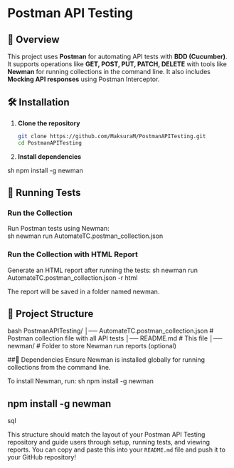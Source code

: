 # Postman API Testing

## 📌 Overview  
This project uses **Postman** for automating API tests with **BDD (Cucumber)**. It supports operations like **GET, POST, PUT, PATCH, DELETE** with tools like **Newman** for running collections in the command line. It also includes **Mocking API responses** using Postman Interceptor.

## 🛠 Installation  

1. **Clone the repository**  
   ```sh
   git clone https://github.com/MaksuraM/PostmanAPITesting.git
   cd PostmanAPITesting
2. **Install dependencies**  
   
sh
   npm install -g newman

## 🚀 Running Tests  
### Run the Collection
Run Postman tests using Newman:  
sh
   newman run AutomateTC.postman_collection.json

### Run the Collection with HTML Report
Generate an HTML report after running the tests:
sh
  newman run AutomateTC.postman_collection.json -r html

The report will be saved in a folder named newman.

## 📂 Project Structure
bash
    PostmanAPITesting/
│── AutomateTC.postman_collection.json    # Postman collection file with all API tests
│── README.md                             # This file
│── newman/                               # Folder to store Newman run reports (optional)

##📌 Dependencies
Ensure Newman is installed globally for running collections from the command line.

To install Newman, run:
sh
 npm install -g newman

## npm install -g newman
sql
   
This structure should match the layout of your Postman API Testing repository and guide users through setup, running tests, and viewing reports. You can copy and paste this into your `README.md` file and push it to your GitHub repository!
